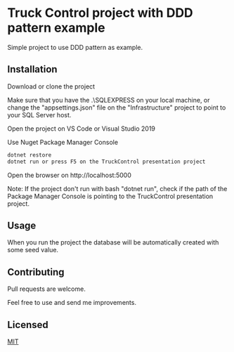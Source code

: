 # Truck Control project with DDD pattern example

Simple project to use DDD pattern as example.

## Installation

Download or clone the project 

Make sure that you have the .\SQLEXPRESS on your local machine, or change the "appsettings.json" file on the "Infrastructure" project to point to your SQL Server host.

Open the project on VS Code or Visual Studio 2019

Use Nuget Package Manager Console

```bash
dotnet restore
dotnet run or press F5 on the TruckControl presentation project
```

Open the browser on http://localhost:5000

Note: If the project don't run with bash "dotnet run", check if the path of the Package Manager Console 
is pointing to the TruckControl presentation project.

## Usage

When you run the project the database will be automatically created with some seed value.   

## Contributing
Pull requests are welcome. 

Feel free to use and send me improvements.

## Licensed
[MIT](https://choosealicense.com/licenses/mit/)
